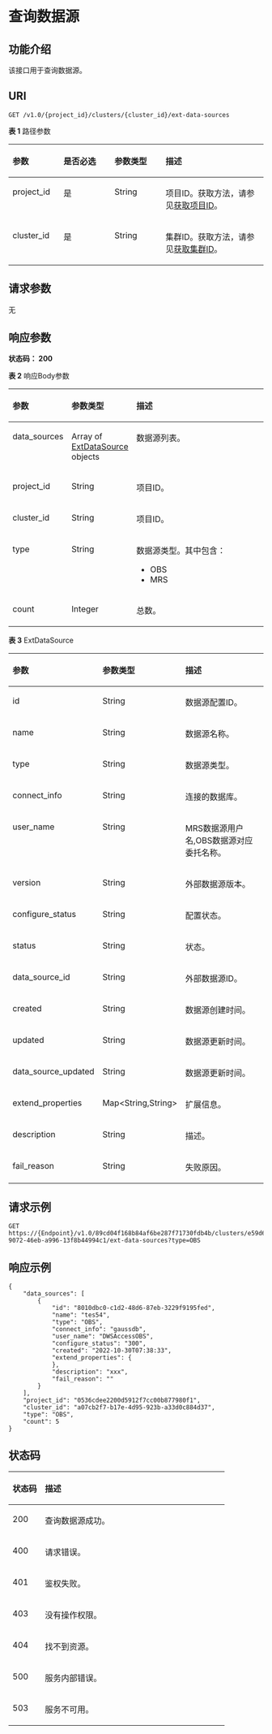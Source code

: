 # 查询数据源<a name="ZH-CN_TOPIC_0000001437702069"></a>

## 功能介绍<a name="section1146111410224"></a>

该接口用于查询数据源。

## URI<a name="section315541412219"></a>

```
GET /v1.0/{project_id}/clusters/{cluster_id}/ext-data-sources
```

**表 1**  路径参数

<a name="table01683147226"></a>
<table><thead align="left"><tr id="row91633143222"><th class="cellrowborder" valign="top" width="20%" id="mcps1.2.5.1.1"><p id="p4172414192218"><a name="p4172414192218"></a><a name="p4172414192218"></a>参数</p>
</th>
<th class="cellrowborder" valign="top" width="20%" id="mcps1.2.5.1.2"><p id="p817719147223"><a name="p817719147223"></a><a name="p817719147223"></a>是否必选</p>
</th>
<th class="cellrowborder" valign="top" width="20%" id="mcps1.2.5.1.3"><p id="p7181201452220"><a name="p7181201452220"></a><a name="p7181201452220"></a>参数类型</p>
</th>
<th class="cellrowborder" valign="top" width="40%" id="mcps1.2.5.1.4"><p id="p8189161442219"><a name="p8189161442219"></a><a name="p8189161442219"></a>描述</p>
</th>
</tr>
</thead>
<tbody><tr id="row4164141422217"><td class="cellrowborder" valign="top" width="20%" headers="mcps1.2.5.1.1 "><p id="p121941314132211"><a name="p121941314132211"></a><a name="p121941314132211"></a>project_id</p>
</td>
<td class="cellrowborder" valign="top" width="20%" headers="mcps1.2.5.1.2 "><p id="p1119811143228"><a name="p1119811143228"></a><a name="p1119811143228"></a>是</p>
</td>
<td class="cellrowborder" valign="top" width="20%" headers="mcps1.2.5.1.3 "><p id="p1203151411221"><a name="p1203151411221"></a><a name="p1203151411221"></a>String</p>
</td>
<td class="cellrowborder" valign="top" width="40%" headers="mcps1.2.5.1.4 "><p id="p820821413229"><a name="p820821413229"></a><a name="p820821413229"></a>项目ID。获取方法，请参见<a href="获取项目ID.md">获取项目ID</a>。</p>
</td>
</tr>
<tr id="row6164141482219"><td class="cellrowborder" valign="top" width="20%" headers="mcps1.2.5.1.1 "><p id="p42121147221"><a name="p42121147221"></a><a name="p42121147221"></a>cluster_id</p>
</td>
<td class="cellrowborder" valign="top" width="20%" headers="mcps1.2.5.1.2 "><p id="p3216814152217"><a name="p3216814152217"></a><a name="p3216814152217"></a>是</p>
</td>
<td class="cellrowborder" valign="top" width="20%" headers="mcps1.2.5.1.3 "><p id="p172222141224"><a name="p172222141224"></a><a name="p172222141224"></a>String</p>
</td>
<td class="cellrowborder" valign="top" width="40%" headers="mcps1.2.5.1.4 "><p id="p20226121419222"><a name="p20226121419222"></a><a name="p20226121419222"></a>集群ID。获取方法，请参见<a href="获取集群ID.md">获取集群ID</a>。</p>
</td>
</tr>
</tbody>
</table>

## 请求参数<a name="section1623231452212"></a>

无

## 响应参数<a name="section3242141419224"></a>

**状态码： 200**

**表 2**  响应Body参数

<a name="zh-cn_topic_0000001437658201_response_ExtDataSourceList"></a>
<table><thead align="left"><tr id="row1125210142224"><th class="cellrowborder" valign="top" width="20%" id="mcps1.2.4.1.1"><p id="p1526171416220"><a name="p1526171416220"></a><a name="p1526171416220"></a>参数</p>
</th>
<th class="cellrowborder" valign="top" width="20%" id="mcps1.2.4.1.2"><p id="p626601419228"><a name="p626601419228"></a><a name="p626601419228"></a>参数类型</p>
</th>
<th class="cellrowborder" valign="top" width="60%" id="mcps1.2.4.1.3"><p id="p14271171432219"><a name="p14271171432219"></a><a name="p14271171432219"></a>描述</p>
</th>
</tr>
</thead>
<tbody><tr id="row8252181412229"><td class="cellrowborder" valign="top" width="20%" headers="mcps1.2.4.1.1 "><p id="p32763143229"><a name="p32763143229"></a><a name="p32763143229"></a>data_sources</p>
</td>
<td class="cellrowborder" valign="top" width="20%" headers="mcps1.2.4.1.2 "><p id="p02825147223"><a name="p02825147223"></a><a name="p02825147223"></a>Array of <a href="#zh-cn_topic_0000001437658201_response_ExtDataSource">ExtDataSource</a> objects</p>
</td>
<td class="cellrowborder" valign="top" width="60%" headers="mcps1.2.4.1.3 "><p id="p1288141492211"><a name="p1288141492211"></a><a name="p1288141492211"></a>数据源列表。</p>
</td>
</tr>
<tr id="row425311149223"><td class="cellrowborder" valign="top" width="20%" headers="mcps1.2.4.1.1 "><p id="p129361414220"><a name="p129361414220"></a><a name="p129361414220"></a>project_id</p>
</td>
<td class="cellrowborder" valign="top" width="20%" headers="mcps1.2.4.1.2 "><p id="p729791472210"><a name="p729791472210"></a><a name="p729791472210"></a>String</p>
</td>
<td class="cellrowborder" valign="top" width="60%" headers="mcps1.2.4.1.3 "><p id="p15302714162211"><a name="p15302714162211"></a><a name="p15302714162211"></a>项目ID。</p>
</td>
</tr>
<tr id="row52547141224"><td class="cellrowborder" valign="top" width="20%" headers="mcps1.2.4.1.1 "><p id="p1230711420225"><a name="p1230711420225"></a><a name="p1230711420225"></a>cluster_id</p>
</td>
<td class="cellrowborder" valign="top" width="20%" headers="mcps1.2.4.1.2 "><p id="p12312314112216"><a name="p12312314112216"></a><a name="p12312314112216"></a>String</p>
</td>
<td class="cellrowborder" valign="top" width="60%" headers="mcps1.2.4.1.3 "><p id="p4316161411223"><a name="p4316161411223"></a><a name="p4316161411223"></a>项目ID。</p>
</td>
</tr>
<tr id="row525421492213"><td class="cellrowborder" valign="top" width="20%" headers="mcps1.2.4.1.1 "><p id="p032151414220"><a name="p032151414220"></a><a name="p032151414220"></a>type</p>
</td>
<td class="cellrowborder" valign="top" width="20%" headers="mcps1.2.4.1.2 "><p id="p193251814162220"><a name="p193251814162220"></a><a name="p193251814162220"></a>String</p>
</td>
<td class="cellrowborder" valign="top" width="60%" headers="mcps1.2.4.1.3 "><p id="p5330111414220"><a name="p5330111414220"></a><a name="p5330111414220"></a>数据源类型。其中包含：</p>
<a name="ul188190257549"></a><a name="ul188190257549"></a><ul id="ul188190257549"><li>OBS</li><li>MRS</li></ul>
</td>
</tr>
<tr id="row8254214192213"><td class="cellrowborder" valign="top" width="20%" headers="mcps1.2.4.1.1 "><p id="p2033571472218"><a name="p2033571472218"></a><a name="p2033571472218"></a>count</p>
</td>
<td class="cellrowborder" valign="top" width="20%" headers="mcps1.2.4.1.2 "><p id="p15340181412225"><a name="p15340181412225"></a><a name="p15340181412225"></a>Integer</p>
</td>
<td class="cellrowborder" valign="top" width="60%" headers="mcps1.2.4.1.3 "><p id="p1434471418226"><a name="p1434471418226"></a><a name="p1434471418226"></a>总数。</p>
</td>
</tr>
</tbody>
</table>

**表 3**  ExtDataSource

<a name="zh-cn_topic_0000001437658201_response_ExtDataSource"></a>
<table><thead align="left"><tr id="row17350121419225"><th class="cellrowborder" valign="top" width="20%" id="mcps1.2.4.1.1"><p id="p1236131415221"><a name="p1236131415221"></a><a name="p1236131415221"></a>参数</p>
</th>
<th class="cellrowborder" valign="top" width="20%" id="mcps1.2.4.1.2"><p id="p2365214102211"><a name="p2365214102211"></a><a name="p2365214102211"></a>参数类型</p>
</th>
<th class="cellrowborder" valign="top" width="60%" id="mcps1.2.4.1.3"><p id="p1337071492210"><a name="p1337071492210"></a><a name="p1337071492210"></a>描述</p>
</th>
</tr>
</thead>
<tbody><tr id="row11350214112213"><td class="cellrowborder" valign="top" width="20%" headers="mcps1.2.4.1.1 "><p id="p137501420221"><a name="p137501420221"></a><a name="p137501420221"></a>id</p>
</td>
<td class="cellrowborder" valign="top" width="20%" headers="mcps1.2.4.1.2 "><p id="p238041452215"><a name="p238041452215"></a><a name="p238041452215"></a>String</p>
</td>
<td class="cellrowborder" valign="top" width="60%" headers="mcps1.2.4.1.3 "><p id="p1538471413229"><a name="p1538471413229"></a><a name="p1538471413229"></a>数据源配置ID。</p>
</td>
</tr>
<tr id="row19351171492220"><td class="cellrowborder" valign="top" width="20%" headers="mcps1.2.4.1.1 "><p id="p1638920149222"><a name="p1638920149222"></a><a name="p1638920149222"></a>name</p>
</td>
<td class="cellrowborder" valign="top" width="20%" headers="mcps1.2.4.1.2 "><p id="p0393141418226"><a name="p0393141418226"></a><a name="p0393141418226"></a>String</p>
</td>
<td class="cellrowborder" valign="top" width="60%" headers="mcps1.2.4.1.3 "><p id="p173981614102218"><a name="p173981614102218"></a><a name="p173981614102218"></a>数据源名称。</p>
</td>
</tr>
<tr id="row2035111144226"><td class="cellrowborder" valign="top" width="20%" headers="mcps1.2.4.1.1 "><p id="p1940220142224"><a name="p1940220142224"></a><a name="p1940220142224"></a>type</p>
</td>
<td class="cellrowborder" valign="top" width="20%" headers="mcps1.2.4.1.2 "><p id="p19408111452210"><a name="p19408111452210"></a><a name="p19408111452210"></a>String</p>
</td>
<td class="cellrowborder" valign="top" width="60%" headers="mcps1.2.4.1.3 "><p id="p04121814202220"><a name="p04121814202220"></a><a name="p04121814202220"></a>数据源类型。</p>
</td>
</tr>
<tr id="row16351191410228"><td class="cellrowborder" valign="top" width="20%" headers="mcps1.2.4.1.1 "><p id="p114161714162214"><a name="p114161714162214"></a><a name="p114161714162214"></a>connect_info</p>
</td>
<td class="cellrowborder" valign="top" width="20%" headers="mcps1.2.4.1.2 "><p id="p174222142229"><a name="p174222142229"></a><a name="p174222142229"></a>String</p>
</td>
<td class="cellrowborder" valign="top" width="60%" headers="mcps1.2.4.1.3 "><p id="p442671417228"><a name="p442671417228"></a><a name="p442671417228"></a>连接的数据库。</p>
</td>
</tr>
<tr id="row153511414112212"><td class="cellrowborder" valign="top" width="20%" headers="mcps1.2.4.1.1 "><p id="p13430814172214"><a name="p13430814172214"></a><a name="p13430814172214"></a>user_name</p>
</td>
<td class="cellrowborder" valign="top" width="20%" headers="mcps1.2.4.1.2 "><p id="p17435714152215"><a name="p17435714152215"></a><a name="p17435714152215"></a>String</p>
</td>
<td class="cellrowborder" valign="top" width="60%" headers="mcps1.2.4.1.3 "><p id="p94391814192212"><a name="p94391814192212"></a><a name="p94391814192212"></a>MRS数据源用户名,OBS数据源对应委托名称。</p>
</td>
</tr>
<tr id="row735151419227"><td class="cellrowborder" valign="top" width="20%" headers="mcps1.2.4.1.1 "><p id="p144442014182218"><a name="p144442014182218"></a><a name="p144442014182218"></a>version</p>
</td>
<td class="cellrowborder" valign="top" width="20%" headers="mcps1.2.4.1.2 "><p id="p144871418226"><a name="p144871418226"></a><a name="p144871418226"></a>String</p>
</td>
<td class="cellrowborder" valign="top" width="60%" headers="mcps1.2.4.1.3 "><p id="p19453181419229"><a name="p19453181419229"></a><a name="p19453181419229"></a>外部数据源版本。</p>
</td>
</tr>
<tr id="row18351161432211"><td class="cellrowborder" valign="top" width="20%" headers="mcps1.2.4.1.1 "><p id="p245841482220"><a name="p245841482220"></a><a name="p245841482220"></a>configure_status</p>
</td>
<td class="cellrowborder" valign="top" width="20%" headers="mcps1.2.4.1.2 "><p id="p17462171492219"><a name="p17462171492219"></a><a name="p17462171492219"></a>String</p>
</td>
<td class="cellrowborder" valign="top" width="60%" headers="mcps1.2.4.1.3 "><p id="p646616148227"><a name="p646616148227"></a><a name="p646616148227"></a>配置状态。</p>
</td>
</tr>
<tr id="row4352111432210"><td class="cellrowborder" valign="top" width="20%" headers="mcps1.2.4.1.1 "><p id="p1147261442211"><a name="p1147261442211"></a><a name="p1147261442211"></a>status</p>
</td>
<td class="cellrowborder" valign="top" width="20%" headers="mcps1.2.4.1.2 "><p id="p15477121422212"><a name="p15477121422212"></a><a name="p15477121422212"></a>String</p>
</td>
<td class="cellrowborder" valign="top" width="60%" headers="mcps1.2.4.1.3 "><p id="p7481191413226"><a name="p7481191413226"></a><a name="p7481191413226"></a>状态。</p>
</td>
</tr>
<tr id="row1935221462219"><td class="cellrowborder" valign="top" width="20%" headers="mcps1.2.4.1.1 "><p id="p64861714172210"><a name="p64861714172210"></a><a name="p64861714172210"></a>data_source_id</p>
</td>
<td class="cellrowborder" valign="top" width="20%" headers="mcps1.2.4.1.2 "><p id="p449141472210"><a name="p449141472210"></a><a name="p449141472210"></a>String</p>
</td>
<td class="cellrowborder" valign="top" width="60%" headers="mcps1.2.4.1.3 "><p id="p174958141227"><a name="p174958141227"></a><a name="p174958141227"></a>外部数据源ID。</p>
</td>
</tr>
<tr id="row1135231413221"><td class="cellrowborder" valign="top" width="20%" headers="mcps1.2.4.1.1 "><p id="p649951462210"><a name="p649951462210"></a><a name="p649951462210"></a>created</p>
</td>
<td class="cellrowborder" valign="top" width="20%" headers="mcps1.2.4.1.2 "><p id="p14505101412211"><a name="p14505101412211"></a><a name="p14505101412211"></a>String</p>
</td>
<td class="cellrowborder" valign="top" width="60%" headers="mcps1.2.4.1.3 "><p id="p1050901420228"><a name="p1050901420228"></a><a name="p1050901420228"></a>数据源创建时间。</p>
</td>
</tr>
<tr id="row10352201412210"><td class="cellrowborder" valign="top" width="20%" headers="mcps1.2.4.1.1 "><p id="p1513201415221"><a name="p1513201415221"></a><a name="p1513201415221"></a>updated</p>
</td>
<td class="cellrowborder" valign="top" width="20%" headers="mcps1.2.4.1.2 "><p id="p175172014172211"><a name="p175172014172211"></a><a name="p175172014172211"></a>String</p>
</td>
<td class="cellrowborder" valign="top" width="60%" headers="mcps1.2.4.1.3 "><p id="p952221410226"><a name="p952221410226"></a><a name="p952221410226"></a>数据源更新时间。</p>
</td>
</tr>
<tr id="row10352121452219"><td class="cellrowborder" valign="top" width="20%" headers="mcps1.2.4.1.1 "><p id="p95261114132215"><a name="p95261114132215"></a><a name="p95261114132215"></a>data_source_updated</p>
</td>
<td class="cellrowborder" valign="top" width="20%" headers="mcps1.2.4.1.2 "><p id="p14531161411223"><a name="p14531161411223"></a><a name="p14531161411223"></a>String</p>
</td>
<td class="cellrowborder" valign="top" width="60%" headers="mcps1.2.4.1.3 "><p id="p1253761422214"><a name="p1253761422214"></a><a name="p1253761422214"></a>数据源更新时间。</p>
</td>
</tr>
<tr id="row103521141222"><td class="cellrowborder" valign="top" width="20%" headers="mcps1.2.4.1.1 "><p id="p7542141492213"><a name="p7542141492213"></a><a name="p7542141492213"></a>extend_properties</p>
</td>
<td class="cellrowborder" valign="top" width="20%" headers="mcps1.2.4.1.2 "><p id="p45461514122218"><a name="p45461514122218"></a><a name="p45461514122218"></a>Map&lt;String,String&gt;</p>
</td>
<td class="cellrowborder" valign="top" width="60%" headers="mcps1.2.4.1.3 "><p id="p1855011149225"><a name="p1855011149225"></a><a name="p1855011149225"></a>扩展信息。</p>
</td>
</tr>
<tr id="row153531514142213"><td class="cellrowborder" valign="top" width="20%" headers="mcps1.2.4.1.1 "><p id="p955511419228"><a name="p955511419228"></a><a name="p955511419228"></a>description</p>
</td>
<td class="cellrowborder" valign="top" width="20%" headers="mcps1.2.4.1.2 "><p id="p20559141462212"><a name="p20559141462212"></a><a name="p20559141462212"></a>String</p>
</td>
<td class="cellrowborder" valign="top" width="60%" headers="mcps1.2.4.1.3 "><p id="p14563114182217"><a name="p14563114182217"></a><a name="p14563114182217"></a>描述。</p>
</td>
</tr>
<tr id="row93531145228"><td class="cellrowborder" valign="top" width="20%" headers="mcps1.2.4.1.1 "><p id="p13567114152211"><a name="p13567114152211"></a><a name="p13567114152211"></a>fail_reason</p>
</td>
<td class="cellrowborder" valign="top" width="20%" headers="mcps1.2.4.1.2 "><p id="p5573714102215"><a name="p5573714102215"></a><a name="p5573714102215"></a>String</p>
</td>
<td class="cellrowborder" valign="top" width="60%" headers="mcps1.2.4.1.3 "><p id="p757831472214"><a name="p757831472214"></a><a name="p757831472214"></a>失败原因。</p>
</td>
</tr>
</tbody>
</table>

## 请求示例<a name="section65827148227"></a>

```
GET https://{Endpoint}/v1.0/89cd04f168b84af6be287f71730fdb4b/clusters/e59d6b86-9072-46eb-a996-13f8b44994c1/ext-data-sources?type=OBS
```

## 响应示例<a name="section559311145226"></a>

```
{
    "data_sources": [
        {
            "id": "8010dbc0-c1d2-48d6-87eb-3229f9195fed",
            "name": "tes54",
            "type": "OBS",
            "connect_info": "gaussdb",
            "user_name": "DWSAccessOBS",
            "configure_status": "300",
            "created": "2022-10-30T07:38:33",
            "extend_properties": {
            },
            "description": "xxx",
            "fail_reason": ""
        } 
    ],
    "project_id": "0536cdee2200d5912f7cc00b877980f1",
    "cluster_id": "a07cb2f7-b17e-4d95-923b-a33d0c884d37",
    "type": "OBS",
    "count": 5
}

```

## 状态码<a name="section136021614172217"></a>

<a name="zh-cn_topic_0000001437658201_status_code"></a>
<table><thead align="left"><tr id="row1760861462219"><th class="cellrowborder" valign="top" width="15%" id="mcps1.1.3.1.1"><p id="p11614191482210"><a name="p11614191482210"></a><a name="p11614191482210"></a>状态码</p>
</th>
<th class="cellrowborder" valign="top" width="85%" id="mcps1.1.3.1.2"><p id="p8618191416226"><a name="p8618191416226"></a><a name="p8618191416226"></a>描述</p>
</th>
</tr>
</thead>
<tbody><tr id="row1860814142222"><td class="cellrowborder" valign="top" width="15%" headers="mcps1.1.3.1.1 "><p id="p1862316146225"><a name="p1862316146225"></a><a name="p1862316146225"></a>200</p>
</td>
<td class="cellrowborder" valign="top" width="85%" headers="mcps1.1.3.1.2 "><p id="p13627614162218"><a name="p13627614162218"></a><a name="p13627614162218"></a>查询数据源成功。</p>
</td>
</tr>
<tr id="row10608141412224"><td class="cellrowborder" valign="top" width="15%" headers="mcps1.1.3.1.1 "><p id="p1763171418226"><a name="p1763171418226"></a><a name="p1763171418226"></a>400</p>
</td>
<td class="cellrowborder" valign="top" width="85%" headers="mcps1.1.3.1.2 "><p id="p463691412222"><a name="p463691412222"></a><a name="p463691412222"></a>请求错误。</p>
</td>
</tr>
<tr id="row6608151418227"><td class="cellrowborder" valign="top" width="15%" headers="mcps1.1.3.1.1 "><p id="p764014141225"><a name="p764014141225"></a><a name="p764014141225"></a>401</p>
</td>
<td class="cellrowborder" valign="top" width="85%" headers="mcps1.1.3.1.2 "><p id="p9644314132218"><a name="p9644314132218"></a><a name="p9644314132218"></a>鉴权失败。</p>
</td>
</tr>
<tr id="row14608201452215"><td class="cellrowborder" valign="top" width="15%" headers="mcps1.1.3.1.1 "><p id="p6648191452217"><a name="p6648191452217"></a><a name="p6648191452217"></a>403</p>
</td>
<td class="cellrowborder" valign="top" width="85%" headers="mcps1.1.3.1.2 "><p id="p765261412226"><a name="p765261412226"></a><a name="p765261412226"></a>没有操作权限。</p>
</td>
</tr>
<tr id="row14608201417229"><td class="cellrowborder" valign="top" width="15%" headers="mcps1.1.3.1.1 "><p id="p14657151412212"><a name="p14657151412212"></a><a name="p14657151412212"></a>404</p>
</td>
<td class="cellrowborder" valign="top" width="85%" headers="mcps1.1.3.1.2 "><p id="p136625148224"><a name="p136625148224"></a><a name="p136625148224"></a>找不到资源。</p>
</td>
</tr>
<tr id="row156083146220"><td class="cellrowborder" valign="top" width="15%" headers="mcps1.1.3.1.1 "><p id="p1166651417222"><a name="p1166651417222"></a><a name="p1166651417222"></a>500</p>
</td>
<td class="cellrowborder" valign="top" width="85%" headers="mcps1.1.3.1.2 "><p id="p1167371411221"><a name="p1167371411221"></a><a name="p1167371411221"></a>服务内部错误。</p>
</td>
</tr>
<tr id="row12608101418220"><td class="cellrowborder" valign="top" width="15%" headers="mcps1.1.3.1.1 "><p id="p1467711147228"><a name="p1467711147228"></a><a name="p1467711147228"></a>503</p>
</td>
<td class="cellrowborder" valign="top" width="85%" headers="mcps1.1.3.1.2 "><p id="p19682414162217"><a name="p19682414162217"></a><a name="p19682414162217"></a>服务不可用。</p>
</td>
</tr>
</tbody>
</table>

